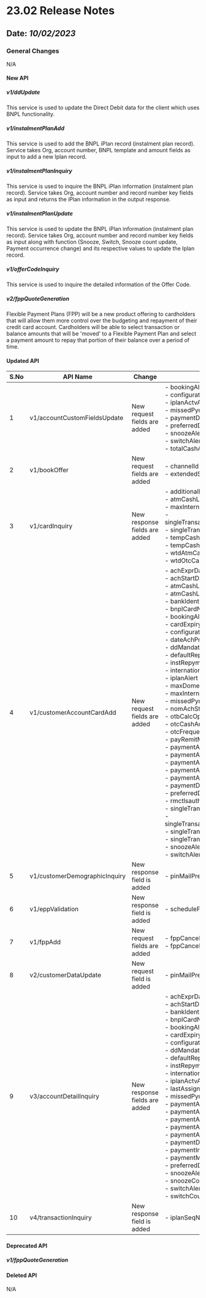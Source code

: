 # 23.02 Release Notes

## Date: *10/02/2023*

### General Changes

N/A

#### New API

##### *v1/ddUpdate*

This service is used to update the Direct Debit data for the client which uses BNPL functionality.

##### *v1/instalmentPlanAdd*

This service is used to add the BNPL iPlan record (instalment plan record). Service takes Org, account number, BNPL template and amount fields as input to add a new Iplan record.

##### *v1/instalmentPlanInquiry*

This service is used to inquire the BNPL iPlan information (instalment plan record). Service takes Org, account number and record number key fields as input and returns the iPlan information in the output response.

##### *v1/instalmentPlanUpdate*

This service is used to update the BNPL iPlan information (instalment plan record). Service takes Org, account number and record number key fields as input along with function (Snooze, Switch, Snooze count update, Payment occurrence change) and its respective values to update the Iplan record.

##### *v1/offerCodeInquiry*

This service is used to inquire the detailed information of the Offer Code.

##### *v2/fppQuoteGeneration*

Flexible Payment Plans (FPP) will be a new product offering to cardholders that will allow them more control over the budgeting and repayment of their credit card account. Cardholders will be able to select transaction or balance amounts that will be 'moved' to a Flexible Payment Plan and select a payment amount to repay that portion of their balance over a period of time.

#### Updated API

| S.No   | API Name                      | Change                        | Fields                                                                                                                                                                                                                                                                                                                                                                                                                                                                                                                                                                                                                                                                                                                                                                                                                                                                                                                                                                                                                                                                   |
|--------|-------------------------------|-------------------------------|--------------------------------------------------------------------------------------------------------------------------------------------------------------------------------------------------------------------------------------------------------------------------------------------------------------------------------------------------------------------------------------------------------------------------------------------------------------------------------------------------------------------------------------------------------------------------------------------------------------------------------------------------------------------------------------------------------------------------------------------------------------------------------------------------------------------------------------------------------------------------------------------------------------------------------------------------------------------------------------------------------------------------------------------------------------------------|
| 1      | v1/accountCustomFieldsUpdate  | New request fields are added  | -   bookingAlert<br/> -   configurationTemplate<br/> -   iplanActvAlert<br/> -   missedPymtAlert<br/> -   paymentDueAlert<br/> -   preferredDayOfWeek<br/> -   snoozeAlert<br/> -   switchAlert<br/> -   totalCashAmt                                                                                                                                                                                                                                                                                                                                                                                                                                                                                                                                                                                                                                                                                                                                                                                                                                                    |
| 2      | v1/bookOffer                  | New request fields are added  | -   channelId<br/> -   extendedSearch                                                                                                                                                                                                                                                                                                                                                                                                                                                                                                                                                                                                                                                                                                                                                                                                                                                                                                                                                                                                                                    |
| 3      | v1/cardInquiry                | New response fields are added | -   additionalFrequency<br/> -   atmCashLimitInternational<br/> -   maxInternationalRetailTransaction<br/> -   singleTransactionAtmLimitInternational<br/> -   singleTransactionLimitInternational<br/> -   tempCashLimitAmt<br/> -   tempCashLimitExpiry<br/> -   wtdAtmCashAmt<br/> -   wtdOtcCashAmt                                                                                                                                                                                                                                                                                                                                                                                                                                                                                                                                                                                                                                                                                                                                                                  |
| 4      | v1/customerAccountCardAdd     | New request fields are added  | -   achExprDate<br/> -   achStartDate<br/> -   atmCashLimitDomestic<br/> -   atmCashLimitInternational<br/> -   bankIdentifierCode<br/> -   bnplCardNbr<br/> -   bookingAlert<br/> -   cardExpiryDate<br/> -   configurationTemplate<br/> -   dateAchPmtExpr<br/> -   ddMandateFlag<br/> -   defaultRepymtRef<br/> -   instRepymtType<br/> -   internationalBankAccNumber<br/> -   iplanAlert<br/> -   maxDomesticRetailTransaction<br/> -   maxInternationalRetailTransaction<br/> -   missedPymtAlert<br/> -   nomAchStartDate<br/> -   otbCalcOption<br/> -   otcCashAmountDomestic<br/> -   otcFrequency<br/> -   payRemitMethod<br/> -   paymentAchBankId<br/> -   paymentAchDbNbr<br/> -   paymentAchDbType<br/> -   paymentAchFlag<br/> -   paymentAchRtNbr<br/> -   paymentDueAlert<br/> -   preferredDayOfWeek<br/> -   rmctlsauthInd<br/> -   singleTransactionAtmLimitDomestic<br/> -   singleTransactionAtmLimitInternational<br/> -   singleTransactionLimitDomestic<br/> -   singleTransactionLimitInternational<br/> -   snoozeAlert<br/> -   switchAlert |
| 5      | v1/customerDemographicInquiry | New response field is added   | -   pinMailPref                                                                                                                                                                                                                                                                                                                                                                                                                                                                                                                                                                                                                                                                                                                                                                                                                                                                                                                                                                                                                                                          |
| 6      | v1/eppValidation              | New response field is added   | -   scheduleFee4                                                                                                                                                                                                                                                                                                                                                                                                                                                                                                                                                                                                                                                                                                                                                                                                                                                                                                                                                                                                                                                         |
| 7      | v1/fppAdd                     | New request fields are added  | -   fppCancelFlag<br/> -   fppCancelReason                                                                                                                                                                                                                                                                                                                                                                                                                                                                                                                                                                                                                                                                                                                                                                                                                                                                                                                                                                                                                               |
| 8      | v2/customerDataUpdate         | New request field is added    | -   pinMailPref                                                                                                                                                                                                                                                                                                                                                                                                                                                                                                                                                                                                                                                                                                                                                                                                                                                                                                                                                                                                                                                          |
| 9      | v3/accountDetailInquiry       | New response fields are added | -   achExprDate<br/> -   achStartDate<br/> -   bankIdentifierCode<br/> -   bnplCardNbr<br/> -   bookingAlert<br/> -   cardExpiryDate<br/> -   configurationTemplate<br/> -   ddMandateFlag<br/> -   defaultRepymtRef<br/> -   instRepymtType<br/> -   internationalBankAccNumber<br/> -   iplanActvAlert<br/> -   lastAssignSeq<br/> -   missedPymtAlert<br/> -   paymentAchBankId<br/> -   paymentAchDbNbr<br/> -   paymentAchDbType<br/> -   paymentAchFlag<br/> -   paymentAchRtNbr<br/> -   paymentDueAlert<br/> -   paymentInstallment<br/> -   paymentMissCount<br/> -   preferredDayOfWeek<br/> -   snoozeAlert<br/> -   snoozeCount<br/> -   switchAlert<br/> -   switchCount                                                                                                                                                                                                                                                                                                                                                                                    |
| 10     | v4/transactionInquiry         | New response field is added   | -   iplanSeqNbr                                                                                                                                                                                                                                                                                                                                                                                                                                                                                                                                                                                                                                                                                                                                                                                                                                                                                                                                                                                                                                                          |

#### Deprecated API

##### *v1/fppQuoteGeneration*

#### Deleted API

N/A

